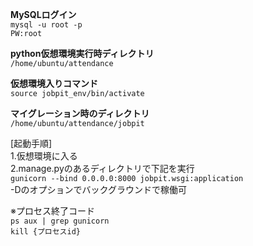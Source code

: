 
**MySQLログイン**
<br>``` mysql -u root -p ```
<br>```PW:root ```

**python仮想環境実行時ディレクトリ**
<br>```/home/ubuntu/attendance```

**仮想環境入りコマンド**
<br>```source jobpit_env/bin/activate```

**マイグレーション時のディレクトリ**
<br>```/home/ubuntu/attendance/jobpit```


[起動手順]
<br>1.仮想環境に入る
<br>2.manage.pyのあるディレクトリで下記を実行
<br> ```gunicorn --bind 0.0.0.0:8000 jobpit.wsgi:application ```
<br> -Dのオプションでバックグラウンドで稼働可<br>


※プロセス終了コード<br>
``` ps aux | grep gunicorn ```<br>
``` kill {プロセスid} ```